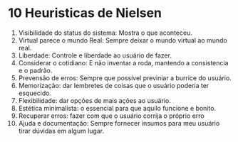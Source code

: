 # 10 Heuristicas de Nielsen

1. Visibilidade do status do sistema: Mostra o que aconteceu.
2. Virtual parece o mundo Real: Sempre deixar o mundo virtual ao mundo real.
3. Liberdade: Controle e liberdade ao usuário de fazer.
4. Considerar o cotidiano: E não inventar a roda, mantendo a consistencia e o padrão.
5. Prevensão de erros: Sempre que possível previniar a burrice do usuário.
6. Memorização: dar lembretes de coisas que o usuário poderia ter esquecido.
7. Flexibilidade: dar opções de mais ações ao usuário.
8. Estética minimalista: o essencial para que aquilo funcione e bonito.
9. Recuperar erros: fazer com que o usuário corrija o próprio erro
10. Ajuda e documentação: Sempre fornecer insumos para meu usuário tirar dúvidas em algum lugar.